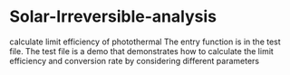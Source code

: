 # Solar-Irreversible-analysis
calculate limit efficiency of photothermal
The entry function is in the test file. The test file is a demo that demonstrates how to calculate the limit efficiency and conversion rate by considering different parameters
